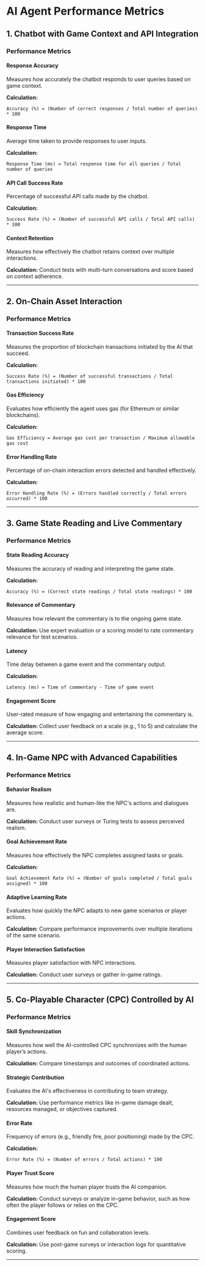 # AI Agent Performance Metrics

## 1. Chatbot with Game Context and API Integration
### Performance Metrics
#### Response Accuracy
Measures how accurately the chatbot responds to user queries based on game context.

**Calculation:**
```
Accuracy (%) = (Number of correct responses / Total number of queries) * 100
```

#### Response Time
Average time taken to provide responses to user inputs.

**Calculation:**
```
Response Time (ms) = Total response time for all queries / Total number of queries
```

#### API Call Success Rate
Percentage of successful API calls made by the chatbot.

**Calculation:**
```
Success Rate (%) = (Number of successful API calls / Total API calls) * 100
```

#### Context Retention
Measures how effectively the chatbot retains context over multiple interactions.

**Calculation:**
Conduct tests with multi-turn conversations and score based on context adherence.

---

## 2. On-Chain Asset Interaction
### Performance Metrics
#### Transaction Success Rate
Measures the proportion of blockchain transactions initiated by the AI that succeed.

**Calculation:**
```
Success Rate (%) = (Number of successful transactions / Total transactions initiated) * 100
```

#### Gas Efficiency
Evaluates how efficiently the agent uses gas (for Ethereum or similar blockchains).

**Calculation:**
```
Gas Efficiency = Average gas cost per transaction / Maximum allowable gas cost
```

#### Error Handling Rate
Percentage of on-chain interaction errors detected and handled effectively.

**Calculation:**
```
Error Handling Rate (%) = (Errors handled correctly / Total errors occurred) * 100
```

---

## 3. Game State Reading and Live Commentary
### Performance Metrics
#### State Reading Accuracy
Measures the accuracy of reading and interpreting the game state.

**Calculation:**
```
Accuracy (%) = (Correct state readings / Total state readings) * 100
```

#### Relevance of Commentary
Measures how relevant the commentary is to the ongoing game state.

**Calculation:**
Use expert evaluation or a scoring model to rate commentary relevance for test scenarios.

#### Latency
Time delay between a game event and the commentary output.

**Calculation:**
```
Latency (ms) = Time of commentary - Time of game event
```

#### Engagement Score
User-rated measure of how engaging and entertaining the commentary is.

**Calculation:**
Collect user feedback on a scale (e.g., 1 to 5) and calculate the average score.

---

## 4. In-Game NPC with Advanced Capabilities
### Performance Metrics
#### Behavior Realism
Measures how realistic and human-like the NPC's actions and dialogues are.

**Calculation:**
Conduct user surveys or Turing tests to assess perceived realism.

#### Goal Achievement Rate
Measures how effectively the NPC completes assigned tasks or goals.

**Calculation:**
```
Goal Achievement Rate (%) = (Number of goals completed / Total goals assigned) * 100
```

#### Adaptive Learning Rate
Evaluates how quickly the NPC adapts to new game scenarios or player actions.

**Calculation:**
Compare performance improvements over multiple iterations of the same scenario.

#### Player Interaction Satisfaction
Measures player satisfaction with NPC interactions.

**Calculation:**
Conduct user surveys or gather in-game ratings.

---

## 5. Co-Playable Character (CPC) Controlled by AI
### Performance Metrics
#### Skill Synchronization
Measures how well the AI-controlled CPC synchronizes with the human player’s actions.

**Calculation:**
Compare timestamps and outcomes of coordinated actions.

#### Strategic Contribution
Evaluates the AI's effectiveness in contributing to team strategy.

**Calculation:**
Use performance metrics like in-game damage dealt, resources managed, or objectives captured.

#### Error Rate
Frequency of errors (e.g., friendly fire, poor positioning) made by the CPC.

**Calculation:**
```
Error Rate (%) = (Number of errors / Total actions) * 100
```

#### Player Trust Score
Measures how much the human player trusts the AI companion.

**Calculation:**
Conduct surveys or analyze in-game behavior, such as how often the player follows or relies on the CPC.

#### Engagement Score
Combines user feedback on fun and collaboration levels.

**Calculation:**
Use post-game surveys or interaction logs for quantitative scoring.

---


